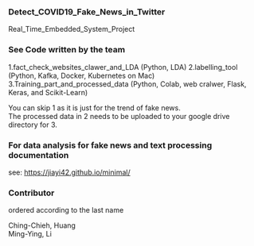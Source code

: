 ### Detect_COVID19_Fake_News_in_Twitter
Real_Time_Embedded_System_Project

### See Code written by the team 
1.fact_check_websites_clawer_and_LDA (Python, LDA)
2.labelling_tool (Python, Kafka, Docker, Kubernetes on Mac)
3.Training_part_and_processed_data (Python, Colab, web cralwer, Flask, Keras, and Scikit-Learn)

You can skip 1 as it is just for the trend of fake news.\
The processed data in 2 needs to be uploaded to your google drive directory for 3.

### For data analysis for fake news and text processing documentation
see: https://jiayi42.github.io/minimal/

### Contributor

ordered according to the last name

Ching-Chieh, Huang\
Ming-Ying, Li
